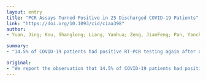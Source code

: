 ```yaml
---
layout: entry
title: "PCR Assays Turned Positive in 25 Discharged COVID-19 Patients"
link: "https://doi.org/10.1093/cid/ciaa398"
author:
- Yuan, Jing; Kou, Shanglong; Liang, Yanhua; Zeng, JianFeng; Pan, Yanchao; Liu, Lei

summary:
- "14.5% of COVID-19 patients had positive RT-PCR testing again after discharge. We describe correlations between laboratory parameters and treatment duration and time to virus recrudescence respectively. This suggests the need for additional measures to confirm illness resolution in patients. CoVID patients have been tested positive for RT PCR tests. 14.5% had positive tests after discharge, compared to 14.5%. The findings suggest there are additional measures needed to confirm diagnosis. RTPCR testing was needed."

original:
- "We report the observation that 14.5% of COVID-19 patients had positive RT-PCR testing again after discharge. We describe correlations between laboratory parameters and treatment duration (r= -0.637; p=0.002) and time to virus recrudescence (r= 0.52; p=0.008) respectively, suggesting the need for additional measures to confirm illness resolution in COVID-19 patients."
---
```


